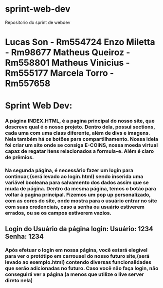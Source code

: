 # sprint-web-dev
Repositorio do sprint de webdev
<h1>Lucas Son -  Rm554724 
Enzo Miletta - Rm98677
Matheus Queiroz - Rm558801 
Matheus Vinicius - Rm555177 
Marcela Torro - Rm557658</h1>

<h1>Sprint Web Dev:</h1>


<h3>A página INDEX.HTML, é a pagina principal do nosso site, que descreve qual é o nosso projeto. Dentro dela, possui sections, cada uma com uma class diferente, além de divs e imagens. Nela também há os botões para compartilhamento. Nossa ideia foi criar um site onde se consiga E-COINS, nossa moeda virtual capaz de regatar itens relacionados a formula-e. Além é claro de prêmios.</h3>

<h3> Na segunda página, é necessário fazer um login para continuar,(será levado ao login.html) sendo inserida uma variável booleana para salvamento dos dados assim que se muda de página. Dentro da mesma página, temos o botão para voltar à pagina principal. Fizemos um pop up personalizado, com as cores do site, onde mostra para o usuário entrar no site com suas credenciais, caso a senha ou usuário estiverem errados, ou se os campos estiverem vazios. 
</h3>

<h2>Login do Usuário da página login:
Usuário: 1234
Senha: 1234
</h2>

<h3>Após efetuar o login em nossa página, você estará elegível para ver o protótipo em carrousel do nosso futuro site,(será levado ao exemplo.html) contendo diversas funcionalidades que serão adicionadas no futuro. Caso você não faça login, não conseguirá ver a página (a menos que utilize o live server direto nela)
</h3>
